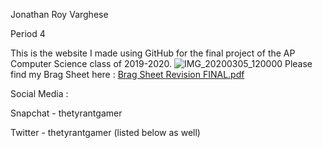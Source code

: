 
Jonathan Roy Varghese

Period 4


This is the website I made using GitHub for the final project of the AP Computer Science class of 2019-2020. 
![IMG_20200305_120000](https://user-images.githubusercontent.com/66524596/83958952-b4ef1a80-a845-11ea-8afc-82d1e0a95a77.jpg)
Please find my Brag Sheet here : 
[Brag Sheet Revision FINAL.pdf](https://github.com/J-R-V-EB/github-pages-with-jekyll/files/4741317/Brag.Sheet.Revision.FINAL.pdf)

Social Media : 


Snapchat - thetyrantgamer

Twitter - thetyrantgamer (listed below as well)
